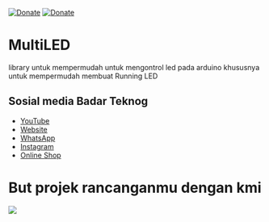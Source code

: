 [![Donate](https://img.shields.io/badge/Donate-Dana-green.svg)](https://link.dana.id/qr/dh6jn4w)
[![Donate](https://img.shields.io/badge/Donate-PayPal-green.svg)](https://paypal.me/BadarTeknog)

# MultiLED


library untuk mempermudah untuk mengontrol led pada arduino khususnya untuk mempermudah membuat Running LED

## Sosial media Badar Teknog


- [YouTube](https://youtube.com/badarteknog)
- [Website](https://www.badarteknog.site/)
- [WhatsApp](https://chat.whatsapp.com/I6U3KmrqnQfKv9JLi29ZmO)
- [Instagram](https://instagram.com/badarteknog)
- [Online Shop](https://shopee.co.id/badar_teknog)

# But projek rancanganmu dengan kmi
[![](https://cf.shopee.co.id/file/ce1942e9aba79bdd84a9098dbcace3ca)](https://shpe.ee/L8EppwLD6)

